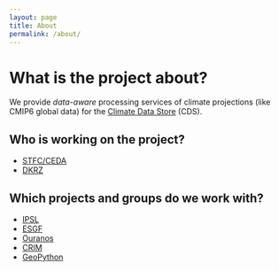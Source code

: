 ```yaml
---
layout: page
title: About
permalink: /about/
---
```

# What is the project about?

We provide *data-aware* processing services of climate projections (like CMIP6 global data)
for the [Climate Data Store](https://cds.climate.copernicus.eu) (CDS).

## Who is working on the project?

* [STFC/CEDA](http://www.ceda.ac.uk/)
* [DKRZ](https://www.dkrz.de/)

## Which projects and groups do we work with?

* [IPSL](https://www.ipsl.fr/en)
* [ESGF](https://esgf.llnl.gov/)
* [Ouranos](https://github.com/Ouranosinc)
* [CRIM](https://github.com/crim-ca)
* [GeoPython](https://github.com/geopython)
